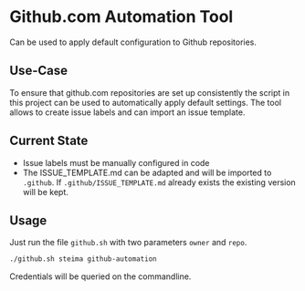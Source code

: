 # Github.com Automation Tool

Can be used to apply default configuration to Github repositories.

## Use-Case

To ensure that github.com repositories are set up consistently the script in this project can be used to automatically apply default settings. The tool allows to create issue labels and can import an issue template.

## Current State

 - Issue labels must be manually configured in code
 - The ISSUE_TEMPLATE.md can be adapted and will be imported to `.github`. If `.github/ISSUE_TEMPLATE.md` already exists the existing version will be kept.

## Usage

Just run the file `github.sh` with two parameters `owner` and `repo`.

```bash
./github.sh steima github-automation
```

Credentials will be queried on the commandline.
